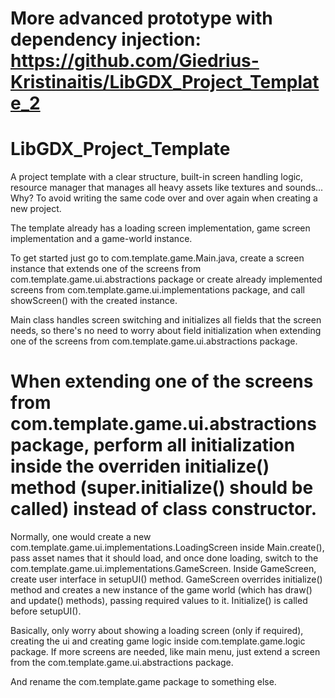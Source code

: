 # More advanced prototype with dependency injection: https://github.com/Giedrius-Kristinaitis/LibGDX_Project_Template_2

# LibGDX_Project_Template
A project template with a clear structure, built-in screen handling logic, resource manager that manages all heavy assets like textures and sounds... Why? To avoid writing the same code over and over again when creating a new project.

The template already has a loading screen implementation, game screen implementation and a game-world instance. 

To get started just go to com.template.game.Main.java, create a screen instance that extends one of the screens from com.template.game.ui.abstractions package or create already implemented screens from com.template.game.ui.implementations package, and call showScreen() with the created instance. 

Main class handles screen switching and initializes all fields that the screen needs, so there's no need to worry about field initialization when extending one of the screens from com.template.game.ui.abstractions package.

# When extending one of the screens from com.template.game.ui.abstractions package, perform all initialization inside the overriden initialize() method (super.initialize() should be called) instead of class constructor.

Normally, one would create a new com.template.game.ui.implementations.LoadingScreen inside Main.create(), pass asset names that it should load, and once done loading, switch to the com.template.game.ui.implementations.GameScreen. Inside GameScreen, create user interface in setupUI() method. GameScreen overrides initialize() method and creates a new instance of the game world (which has draw() and update() methods), passing required values to it. Initialize() is called before setupUI().

Basically, only worry about showing a loading screen (only if required), creating the ui and creating game logic inside com.template.game.logic package. If more screens are needed, like main menu, just extend a screen from the com.template.game.ui.abstractions package.

And rename the com.template.game package to something else.
